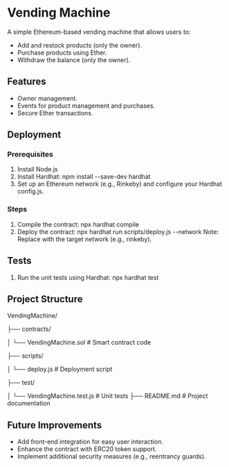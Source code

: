 # Vending Machine

A simple Ethereum-based vending machine that allows users to:
- Add and restock products (only the owner).
- Purchase products using Ether.
- Withdraw the balance (only the owner).

## Features
- Owner management.
- Events for product management and purchases.
- Secure Ether transactions.

## Deployment
### Prerequisites
1. Install Node.js
2. Install Hardhat:
   npm install --save-dev hardhat
3. Set up an Ethereum network (e.g., Rinkeby) and configure your Hardhat config.js.
### Steps
1. Compile the contract:
   npx hardhat compile
2. Deploy the contract:
   npx hardhat run scripts/deploy.js --network <network>
   Note: Replace <network> with the target network (e.g., rinkeby).

## Tests
1. Run the unit tests using Hardhat:
   npx hardhat test

## Project Structure
VendingMachine/

├── contracts/

│      └── VendingMachine.sol   # Smart contract code

├── scripts/

│      └── deploy.js            # Deployment script

├── test/

│      └── VendingMachine.test.js  # Unit tests
├── README.md                # Project documentation

## Future Improvements
- Add front-end integration for easy user interaction.
- Enhance the contract with ERC20 token support.
- Implement additional security measures (e.g., reentrancy guards).
